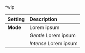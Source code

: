 ^wip

| Setting  | Description           |
| :------- | :-------------------- |
| **Mode** | Lorem ipsum           |
|          | *Gentle* Lorem ipsum  |
|          | *Intense* Lorem ipsum |
